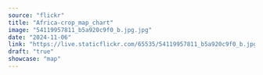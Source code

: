 ```yaml
---
source: "flickr"
title: "Africa-crop_map_chart"
image: "54119957811_b5a920c9f0_b.jpg.jpg"
date: "2024-11-06"
link: "https://live.staticflickr.com/65535/54119957811_b5a920c9f0_b.jpg"
draft: "true"
showcase: "map"
---
```

